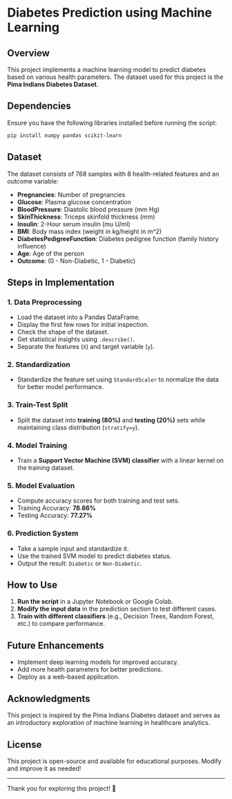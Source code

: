 # Diabetes Prediction using Machine Learning

## Overview

This project implements a machine learning model to predict diabetes based on various health parameters. The dataset used for this project is the **Pima Indians Diabetes Dataset**.

## Dependencies

Ensure you have the following libraries installed before running the script:

```bash
pip install numpy pandas scikit-learn
```

## Dataset

The dataset consists of 768 samples with 8 health-related features and an outcome variable:

- **Pregnancies**: Number of pregnancies
- **Glucose**: Plasma glucose concentration
- **BloodPressure**: Diastolic blood pressure (mm Hg)
- **SkinThickness**: Triceps skinfold thickness (mm)
- **Insulin**: 2-Hour serum insulin (mu U/ml)
- **BMI**: Body mass index (weight in kg/height in m^2)
- **DiabetesPedigreeFunction**: Diabetes pedigree function (family history influence)
- **Age**: Age of the person
- **Outcome**: (0 - Non-Diabetic, 1 - Diabetic)

## Steps in Implementation

### 1. Data Preprocessing

- Load the dataset into a Pandas DataFrame.
- Display the first few rows for initial inspection.
- Check the shape of the dataset.
- Get statistical insights using `.describe()`.
- Separate the features (`X`) and target variable (`y`).

### 2. Standardization

- Standardize the feature set using `StandardScaler` to normalize the data for better model performance.

### 3. Train-Test Split

- Split the dataset into **training (80%)** and **testing (20%)** sets while maintaining class distribution (`stratify=y`).

### 4. Model Training

- Train a **Support Vector Machine (SVM) classifier** with a linear kernel on the training dataset.

### 5. Model Evaluation

- Compute accuracy scores for both training and test sets.
- Training Accuracy: **78.66%**
- Testing Accuracy: **77.27%**

### 6. Prediction System

- Take a sample input and standardize it.
- Use the trained SVM model to predict diabetes status.
- Output the result: `Diabetic` or `Non-Diabetic`.

## How to Use

1. **Run the script** in a Jupyter Notebook or Google Colab.
2. **Modify the input data** in the prediction section to test different cases.
3. **Train with different classifiers** (e.g., Decision Trees, Random Forest, etc.) to compare performance.

## Future Enhancements

- Implement deep learning models for improved accuracy.
- Add more health parameters for better predictions.
- Deploy as a web-based application.

## Acknowledgments

This project is inspired by the Pima Indians Diabetes dataset and serves as an introductory exploration of machine learning in healthcare analytics.

## License

This project is open-source and available for educational purposes. Modify and improve it as needed!

---

Thank you for exploring this project! 🚀

